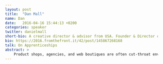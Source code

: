 ```yaml
---
layout: post
title:  "Dan Mall"
name: Dan
date:   2016-04-16 15:44:13 +0200
categories: speaker
twitter: danielmall
short-bio: A creative director & advisor from USA. Founder & Director of @SuperFriendly.
bio: https://2016.fromthefront.it/42/post/145867268168
talk: On Apprenticeships
abstract: >
    Product shops, agencies, and web boutiques are often cut-throat environments that generally don't leave much space for learning and growth. Dan will talk about how the time-tested apprenticeship approach can be viable for almost any outfit and ultimately lead to happier employees, better work, and an industry that's healthier than we found it.
---
```

